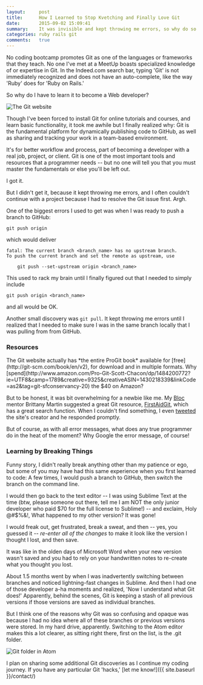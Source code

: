 ```yaml
---
layout:     post
title:      How I Learned to Stop Kvetching and Finally Love Git
date:       2015-09-02 15:09:41
summary:    It was invisible and kept throwing me errors, so why do so many developers swear by it?
categories: ruby rails git
comments:   true
---
```


No coding bootcamp promotes Git as one of the languages or frameworks that they teach.  No one I've met at a MeetUp boasts specialized knowledge of or expertise in Git. In the Indeed.com search bar, typing 'Git' is not immediately recognized and does not have an auto-complete, like the way 'Ruby' does for 'Ruby on Rails.'

So why do I have to learn it to become a Web developer?

![The Git website](http://i60.tinypic.com/244o2oi.jpg)

Though I've been forced to install Git for online tutorials and courses, and learn basic functionality, it took me awhile but I finally realized why:  Git is the fundamental platform for dynamically publishing code to GitHub, as well as sharing and tracking your work in a team-based environment.

It's for better workflow and process, part of becoming a developer with a real job, project, or client. Git is one of the most important tools and resources that a programmer needs -- but no one will tell you that you must master the fundamentals or else you'll be left out.

I got it.

But I didn't get it, because it kept throwing me errors, and I often couldn't continue with a project because I had to resolve the Git issue first.  Argh.

One of the biggest errors I used to get was when I was ready to push a branch to GitHub:

```
git push origin
```

which would deliver

```
fatal: The current branch <branch_name> has no upstream branch.
To push the current branch and set the remote as upstream, use
```

```
    git push --set-upstream origin <branch_name>
```


This used to rack my brain until I finally figured out that I needed to simply include

```
git push origin <branch_name>
```

and all would be OK.

Another small discovery was ```git pull```.  It kept throwing me errors until I realized that I needed to make sure I was in the same branch locally that I was pulling from from GitHub.

<h3>Resources</h3>
The Git website actually has *the entire ProGit book* available for [free](http://git-scm.com/book/en/v2), for download and in multiple formats.  Why [spend](http://www.amazon.com/Pro-Git-Scott-Chacon/dp/1484200772?ie=UTF8&camp=1789&creative=9325&creativeASIN=1430218339&linkCode=as2&tag=git-sfconservancy-20) the $40 on Amazon?

But to be honest, it was  bit overwhelming for a newbie like me.  My [Bloc](https://www.bloc.io/web-development-bootcamp) mentor Brittany Martin suggested a great Git resource, [FirstAidGit](http://www.firstaidgit.io), which has a great search function.  When I couldn't find something, I even [tweeted](http://twitter.com/magalhini) the site's creator and he responded promptly.

But of course, as with all error messages, what does any true programmer do in the heat of the moment?  Why Google the error message, of course!

<h3>Learning by Breaking Things</h3>
Funny story, I didn't really break anything other than my patience or ego, but some of you may have had this same experience when you first learned to code:  A few times, I would push a branch to GitHub, then switch the branch on the command line.  

I would then go back to the text editor -- I was using Sublime Text at the time (btw, please someone out there, tell me I am NOT the only junior developer who paid $70 for the full license to Sublime!) -- and exclaim, Holy @#$%&!, What happened to my other version? It was gone!

I would freak out, get frustrated, break a sweat, and then -- yes, you guessed it -- *re-enter all of the changes* to make it look like the version I thought I lost, and then save.

It was like in the olden days of Microsoft Word when your new version wasn't saved and you had to rely on your handwritten notes to re-create what you thought you lost.

About 1.5 months went by when I was inadvertently switching between branches and noticed lightning-fast changes in Sublime. And then I had one of those developer a-ha moments and realized, 'Now I understand what Git does!'  Apparently, behind the scenes, Git is keeping a stash of all previous versions if those versions are saved as individual branches.

But I think one of the reasons why Git was so confusing and opaque was because I had no idea where all of these branches or previous versions were stored. In my hard drive, apparently. Switching to the Atom editor makes this a lot clearer, as sitting right there, first on the list, is the .git folder.  

![Git folder in Atom](http://i61.tinypic.com/21ki2hu.jpg)

I plan on sharing some additional Git discoveries as I continue my coding journey.  If you have any particular Git 'hacks,' [let me know!]({{ site.baseurl }}/contact/)
